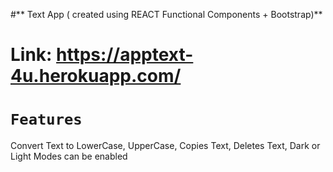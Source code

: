#** Text App ( created using REACT Functional Components + Bootstrap)**



# **Link: https://apptext-4u.herokuapp.com/**



# `Features`

Convert Text to LowerCase, UpperCase, Copies Text, Deletes Text, Dark or Light Modes can be enabled

